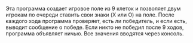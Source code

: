 Эта программа создает игровое поле из 9 клеток и позволяет двум игрокам по очереди ставить свои знаки (X или O) на поле. После каждого хода программа проверяет, есть ли победитель, и если есть, выводит сообщение о победе. Если никто не победил после 9 ходов, программа объявляет ничью. Все значения вводятся через консоль.
